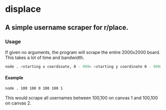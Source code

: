 # displace

## A simple username scraper for r/place.

### Usage

If given no arguments, the program will scrape the entire 2000x2000 board. This takes a lot of time and bandwidth.

```sh
node . <starting x coordinate, 0 - 999> <starting y coordinate 0 - 999> <starting canvasIndex, 0 - 3> <ending x coordinate, 0 - 999> <ending y coordinate 0 - 999> <ending canvasIndex, 0 - 3>
```

#### Example

```sh
node . 100 100 0 100 100 1
```

This would scrape all usernames between 100,100 on canvas 1 and 100,100 on canvas 2.